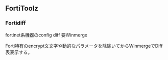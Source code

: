 ## FortiToolz

### Fortidiff
fortinet系機器のconfig diff
要Winmerge

Forti特有のencrypt文文字や動的なパラメータを除除いてからWinmergeでDiff表表示する。

